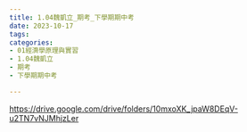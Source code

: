 ```yaml
---
title: 1.04魏凱立_期考_下學期期中考
date: 2023-10-17
tags: 
categories:
- 01經濟學原理與實習
- 1.04魏凱立
- 期考
- 下學期期中考

---
```

https://drive.google.com/drive/folders/10mxoXK_jpaW8DEqV-u2TN7vNJMhjzLer
